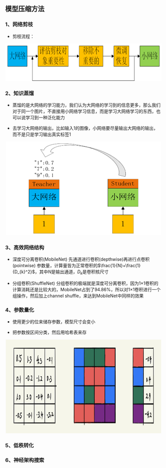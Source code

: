 ## 模型压缩方法
### 1、网络剪枝
- 剪枝流程：
<div align=center><img width="700" height="120" src="https://github.com/ethan-sui/AI-algorithm-engineer-knowledge/blob/main/image/networks_pruning.png"/></div>

### 2、知识蒸馏
- 蒸馏的是大网络的学习能力，我们认为大网络的学习到的信息更多，那么我们对于同一个图片，不直接用小网络学习信息，而是学习大网络学习的东西，也可以说学习到一种泛化能力

- 去学习大网络的输出，比如输入1的图像，小网络要尽量输出大网络的输出，而不是只是学习输出真实标签1

<div align=center><img width="500" height="300" src="https://github.com/ethan-sui/AI-algorithm-engineer-knowledge/blob/main/image/teacher-student_network.png"/></div>

### 3、高效网络结构
- 深度可分离卷积(MobileNet)
先通道进行卷积(depthwise)再进行点卷积(pointwise)
参数量，计算量皆为正常卷积的$\frac{1}{N}+\frac{1}{D_{k}^2}$，其中$N$是输出通道，$D_{k}$是卷积核尺寸

- 分组卷积(ShuffleNet)
分组卷积的极端就是深度可分离卷积，因为1×1卷积的计算消耗还是比较大的，MobileNet占到了94.86%，所以对1×1卷积进行一个组操作，然后加上channel shuffle，来达到MobileNet中同样的效果
### 4、参数量化
- 使用更少的位来储存参数，模型尺寸会变小

- 把参数按区间分类，然后用哈希表来存
<div align=center><img width="500" height="300" src="https://github.com/ethan-sui/AI-algorithm-engineer-knowledge/blob/main/image/model_compression00.jpg"/></div>

### 5、低秩转化
### 6、神经架构搜索
